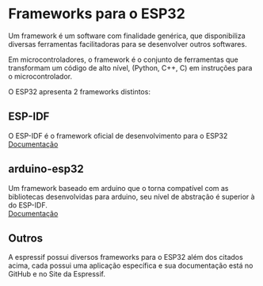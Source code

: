 # Frameworks para o ESP32

Um framework é um software com finalidade genérica, que disponibiliza diversas ferramentas facilitadoras para se desenvolver outros softwares.

Em microcontroladores, o framework é o conjunto de ferramentas que transformam um código de alto nível, (Python, C++, C) em instruções para o microcontrolador.

O ESP32 apresenta 2 frameworks distintos:
## ESP-IDF
O ESP-IDF é o framework oficial de desenvolvimento para o ESP32
[Documentação](https://docs.espressif.com/projects/esp-idf/en/latest/esp32/)

## arduino-esp32
Um framework baseado em arduino que o torna compatível com as bibliotecas desenvolvidas para arduino, seu nível de abstração é superior à do ESP-IDF.  
[Documentação](https://docs.espressif.com/projects/arduino-esp32/en/latest/)
## Outros
A espressif possui diversos frameworks para o ESP32 além dos citados acima, cada possui uma aplicação específica e sua documentação está no GitHub e no Site da Espressif.
